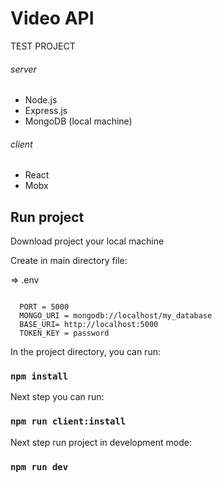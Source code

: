 # Video API
 TEST PROJECT
 
###### server
- Node.js
- Express.js
- MongoDB (local machine)
###### client
- React
- Mobx
    
    
## Run project
 Download project your local machine
 
 Create in main directory file:
 
=> .env 
~~~~

  PORT = 5000
  MONGO_URI = mongodb://localhost/my_database
  BASE_URI= http://localhost:5000
  TOKEN_KEY = password

~~~~



 In the project directory, you can run: 
 ### `npm install` 
 
 Next step you can run:
 ### `npm run client:install`
 
 Next step run project in development mode: 
 ### `npm run dev`
 
 
 